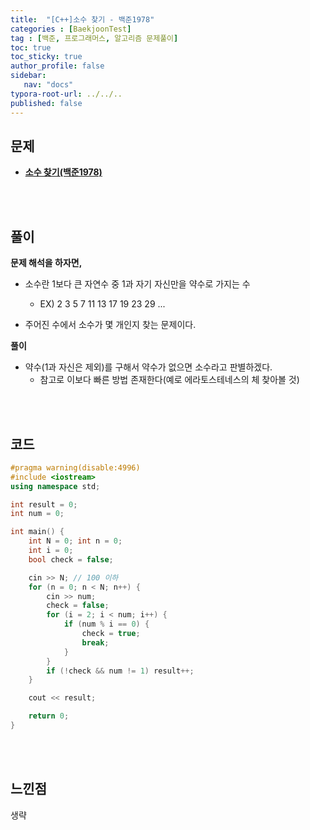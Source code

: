 ```yaml
---
title:  "[C++]소수 찾기 - 백준1978"
categories : [BaekjoonTest]
tag : [백준, 프로그래머스, 알고리즘 문제풀이]
toc: true
toc_sticky: true
author_profile: false
sidebar:
   nav: "docs"
typora-root-url: ../../..
published: false
---
```




## 문제

* **[소수 찾기(백준1978)](https://www.acmicpc.net/problem/1978)**

<br><br>

## 풀이

**문제 해석을 하자면,**

* 소수란 1보다 큰 자연수 중 1과 자기 자신만을 약수로 가지는 수
  * EX) 2 3 5 7 11 13 17 19 23 29 ...

* 주어진 수에서 소수가 몇 개인지 찾는 문제이다.



**풀이**

* 약수(1과 자신은 제외)를 구해서 약수가 없으면 소수라고 판별하겠다.
  * 참고로 이보다 빠른 방법 존재한다(예로 에라토스테네스의 체 찾아볼 것)





<br><br>

## 코드

```c++
#pragma warning(disable:4996)
#include <iostream>
using namespace std;

int result = 0;
int num = 0;

int main() {
	int N = 0; int n = 0;
	int i = 0;
	bool check = false;

	cin >> N; // 100 이하
	for (n = 0; n < N; n++) {
		cin >> num;
		check = false;
		for (i = 2; i < num; i++) {
			if (num % i == 0) {
				check = true;
				break;
			}
		}
		if (!check && num != 1) result++;
	}

	cout << result;

	return 0;
}
```

<br><br>

## 느낀점

생략
